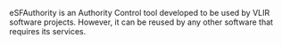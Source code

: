 eSFAuthority is an Authority Control tool developed to be used by VLIR software projects. However, it can be reused by any other software that requires its services.
